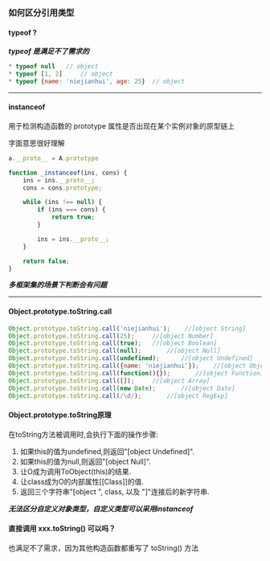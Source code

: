 ### 如何区分引用类型

#### typeof ?

***typeof 是满足不了需求的***

```js
* typeof null   // object
* typeof [1, 2]     // object
* typeof {name: 'niejianhui', age: 25}  // object
```
____

#### instanceof

用于检测构造函数的 prototype 属性是否出现在某个实例对象的原型链上

字面意思很好理解

```js
a.__proto__ = A.prototype

function _instanceof(ins, cons) {
    ins = ins.__proto__;
    cons = cons.prototype;

    while (ins !== null) {
        if (ins === cons) {
            return true;
        }

        ins = ins.__proto__;
    }

    return false;
}

```

***多框架集的场景下判断会有问题***
____


#### Object.prototype.toString.call

```js
Object.prototype.toString.call('niejianhui');    //[object String]
Object.prototype.toString.call(25);     //[object Number]
Object.prototype.toString.call(true);   //[object Boolean]
Object.prototype.toString.call(null);       //[object Null]
Object.prototype.toString.call(undefined);      //[object Undefined]
Object.prototype.toString.call({name: 'niejianhui'});    //[object Object]
Object.prototype.toString.call(function(){});       //[object Function]
Object.prototype.toString.call([]);     //[object Array]
Object.prototype.toString.call(new Date);       //[object Date]
Object.prototype.toString.call(/\d/);       //[object RegExp]
```

#### Object.prototype.toString原理

在toString方法被调用时,会执行下面的操作步骤:

1. 如果this的值为undefined,则返回"[object Undefined]".
2. 如果this的值为null,则返回"[object Null]".
3. 让O成为调用ToObject(this)的结果.
4. 让class成为O的内部属性[[Class]]的值.
5. 返回三个字符串"[object ", class, 以及 "]"连接后的新字符串.

***无法区分自定义对象类型，自定义类型可以采用instanceof***

#### 直接调用 xxx.toString() 可以吗？

也满足不了需求，因为其他构造函数都重写了 toString() 方法